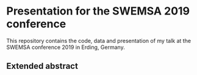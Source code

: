 # Presentation for the SWEMSA 2019 conference

This repository contains the code, data and presentation of my talk at the
SWEMSA conference 2019 in Erding, Germany.

## Extended abstract
